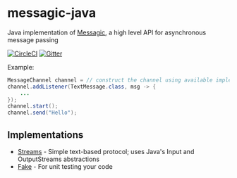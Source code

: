# messagic-java 
Java implementation of [Messagic](https://github.com/jacekolszak/messagic), a high level API for asynchronous message passing

[![CircleCI](https://circleci.com/gh/jacekolszak/messagic-java.svg?style=svg)](https://circleci.com/gh/jacekolszak/messagic-java) [![Gitter](https://badges.gitter.im/jacekolszak/messagic.svg)](https://gitter.im/jacekolszak/messagic?utm_source=badge&utm_medium=badge&utm_campaign=pr-badge)

Example:

```Java
MessageChannel channel = // construct the channel using available implementation 
channel.addListener(TextMessage.class, msg -> {
    ...
});
channel.start();
channel.send("Hello");
```

## Implementations

+ [Streams](implementations/streams) - Simple text-based protocol; uses Java's Input and OutputStreams abstractions
+ [Fake](implementations/fake) - For unit testing your code